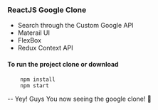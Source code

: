 ### ReactJS Google Clone

- Search through the Custom Google API
- Materail UI
- FlexBox
- Redux Context API


#### To run the project clone or download

```
    npm install
    npm start
```
--
Yey! Guys You now seeing the google clone! 🚀 
